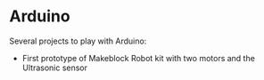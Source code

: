 # Arduino
Several projects to play with Arduino:
* First prototype of Makeblock Robot kit with two motors and the Ultrasonic sensor
